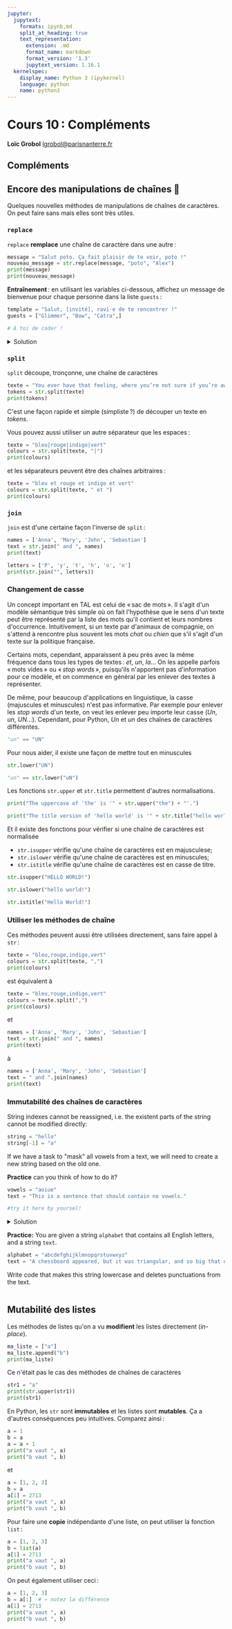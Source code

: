 ```yaml
---
jupyter:
  jupytext:
    formats: ipynb,md
    split_at_heading: true
    text_representation:
      extension: .md
      format_name: markdown
      format_version: '1.3'
      jupytext_version: 1.16.1
  kernelspec:
    display_name: Python 3 (ipykernel)
    language: python
    name: python3
---
```


<!-- LTeX: language=fr -->
<!-- #region slideshow={"slide_type": "slide"} -->
Cours 10 : Compléments
=====================

**Loïc Grobol** [<lgrobol@parisnanterre.fr>](mailto:lgrobol@parisnanterre.fr)

<!-- #endregion -->

## Compléments

## Encore des manipulations de chaînes 😤

Quelques nouvelles méthodes de manipulations de chaînes de caractères. On peut faire sans mais elles
sont très utiles.

### `replace`

`replace` **remplace** une chaîne de caractère dans une autre :

```python
message = "Salut poto. Ça fait plaisir de te voir, poto !"
nouveau_message = str.replace(message, "poto", "Alex")
print(message)
print(nouveau_message)
```

**Entraînement** : en utilisant les variables ci-dessous, affichez un message de bienvenue pour
chaque personne dans la liste `guests` :

```python
template = "Salut, [invité], ravi⋅e de te rencontrer !"
guests = ["Glimmer", "Bow", "Catra",]

# À toi de coder !
```

<!-- #region -->
<details>
<summary>Solution</summary>

Basique :

```python
template = "Salut, [invité], ravi⋅e de te rencontrer !"
guests = ["Glimmer", "Bow", "Catra",]

print(str.replace(template, "[invité]", guests[0]))
print(str.replace(template, "[invité]", guests[1]))
print(str.replace(template, "[invité]", guests[2]))
```

Acide :

```python
template = "Salut, [invité], ravi⋅e de te rencontrer !"
guests = ["Glimmer", "Bow", "Catra",]

for g in guests:
    print(str.replace(template, "[invité]", g))
```
</details>
<!-- #endregion -->
</details>

### `split`

`split` découpe, tronçonne, une chaîne de caractères

```python
texte = "You ever have that feeling, where you’re not sure if you’re awake or still dreaming?"
tokens = str.split(texte)
print(tokens)
```

C'est une façon rapide et simple (simpliste ?) de découper un texte en *tokens*.

Vous pouvez aussi utiliser un autre séparateur que les espaces :

```python
texte = "bleu|rouge|indigo|vert"
colours = str.split(texte, "|")
print(colours)
```

et les séparateurs peuvent être des chaînes arbitraires :

```python
texte = "bleu et rouge et indigo et vert"
colours = str.split(texte, " et ")
print(colours)
```

### `join`

`join` est d'une certaine façon l'inverse de `split` :

```python
names = ['Anna', 'Mary', 'John', 'Sebastian']
text = str.join(" and ", names)
print(text)
```

```python
letters = ['P', 'y', 't', 'h', 'o', 'n']
print(str.join("", letters))
```

### Changement de casse

Un concept important en TAL est celui de « sac de mots ». Il s'agit d'un modèle sémantique très
simple où on fait l'hypothèse que le sens d'un texte peut être représenté par la liste des mots
qu'il contient et leurs nombres d'occurrence. Intuitivement, si un texte par d'animaux de compagnie,
on s'attend à rencontre plus souvent les mots *chat* ou *chien* que s'il s'agit d'un texte sur la
politique française.

Certains mots, cependant, apparaissent à peu près avec la même fréquence dans tous les types de
textes : *et*, *un*, *la*… On les appelle parfois « mots vides » ou « *stop words* », puisqu'ils
n'apportent pas d'information pour ce modèle, et on commence en général par les enlever des textes à
représenter.

De même, pour beaucoup d'applications en linguistique, la casse (majuscules et minuscules) n'est pas
informative. Par exemple pour enlever les *stop words* d'un texte, on veut les enlever peu importe
leur casse (*Un*, *un*, *UN*…). Cependant, pour Python, *Un* et *un* des chaînes de caractères
différentes.

```python
"un" == "UN"
```

Pour nous aider, il existe une façon de mettre tout en minuscules

```python
str.lower("UN")
```

```python
"un" == str.lower("uN")
```

Les fonctions `str.upper` et `str.title` permettent d'autres normalisations.

```python
print("The uppercase of 'the' is '" + str.upper("the") + "'.")
```

```python
print("The title version of 'hello world' is '" + str.title("hello world") + "'.")
```

Et il existe des fonctions pour vérifier si une chaîne de caractères est normalisée


- `str.isupper` vérifie qu'une chaîne de caractères est en majusculese;
- `str.islower` vérifie qu'une chaîne de caractères est en minuscules;
- `str.istitle` vérifie qu'une chaîne de caractères est en casse de titre.


```python
str.isupper("HELLO WORLD!")
```

```python
str.islower("hello world!")
```

```python
str.istitle("Hello World!")
```

### Utiliser les méthodes de chaîne

Ces méthodes peuvent aussi être utilisées directement, sans faire appel à `str` :

```python
texte = "bleu,rouge,indigo,vert"
colours = str.split(texte, ",")
print(colours)
```

est équivalent à

```python
texte = "bleu,rouge,indigo,vert"
colours = texte.split(",")
print(colours)
```

et

```python
names = ['Anna', 'Mary', 'John', 'Sebastian']
text = str.join(" and ", names)
print(text)
```

à

```python
names = ['Anna', 'Mary', 'John', 'Sebastian']
text = " and ".join(names)
print(text)
```

### Immutabilité des chaînes de caractères

String indexes cannot be reassigned, i.e. the existent parts of the string cannot be modified directly:


```python
string = "hello"
string[-1] = "a"
```

If we have a task to "mask" all vowels from a text, we will need to create a new string based on the old one.

**Practice** can you think of how to do it?


```python
vowels = "aoiue"
text = "This is a sentence that should contain no vowels."

#try it here by yoursel!
```


<!-- #region -->
<details>
<summary>Solution</summary>

```python
vowels = "aoiue"
text = "This is a sentence that should contain no vowels."

masked_text = ""
for char in text:
    if char not in vowels:
        masked_text += char
    else:
        masked_text += "*"
print(masked_text)
```
</details>
<!-- #endregion -->

**Practice:** You are given a string `alphabet` that contains all English letters, and a string `text`.


```python
alphabet = "abcdefghijklmnopqrstuvwxyz"
text = "A chessboard appeared, but it was triangular, and so big that only the nearest point could be seen."
```

Write code that makes this string lowercase and deletes punctuations from the text.

```python

```

## Mutabilité des listes

Les méthodes de listes qu'on a vu **modifient** les listes directement (*in-place*).

```python
ma_liste = ["a"]
ma_liste.append("b")
print(ma_liste)
```

Ce n'était pas le cas des méthodes de chaînes de caractères

```python
str1 = "a"
print(str.upper(str1))
print(str1)
```

En Python, les `str` sont **immutables** et les listes sont **mutables**. Ça a d'autres conséquences
peu intuitives. Comparez ainsi :

```python
a = 1
b = a
a = a + 1
print("a vaut ", a)
print("b vaut ", b)
```

et

```python
a = [1, 2, 3]
b = a
a[1] = 2713
print("a vaut ", a)
print("b vaut ", b)
```

Pour faire une **copie** indépendante d'une liste, on peut utiliser la fonction `list` :

```python
a = [1, 2, 3]
b = list(a)
a[1] = 2713
print("a vaut ", a)
print("b vaut ", b)
```

On peut également utiliser ceci :

```python
a = [1, 2, 3]
b = a[:]  # ← notez la différence
a[1] = 2713
print("a vaut ", a)
print("b vaut ", b)
```
